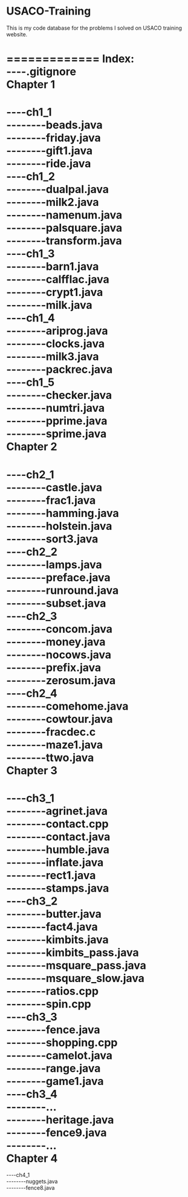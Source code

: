 USACO-Training
==============

This is my code database for the problems I solved on USACO training website.

=============
Index: <br />
----.gitignore<br />
Chapter 1<br />
===============
----ch1_1<br />
--------beads.java<br />
--------friday.java<br />
--------gift1.java<br />
--------ride.java<br />
----ch1_2<br />
--------dualpal.java<br />
--------milk2.java<br />
--------namenum.java<br />
--------palsquare.java<br />
--------transform.java<br />
----ch1_3<br />
--------barn1.java<br />
--------calfflac.java<br />
--------crypt1.java<br />
--------milk.java<br />
----ch1_4<br />
--------ariprog.java<br />
--------clocks.java<br />
--------milk3.java<br />
--------packrec.java<br />
----ch1_5<br />
--------checker.java<br />
--------numtri.java<br />
--------pprime.java<br />
--------sprime.java<br />
Chapter 2<br />
===============
----ch2_1<br />
--------castle.java<br />
--------frac1.java<br />
--------hamming.java<br />
--------holstein.java<br />
--------sort3.java<br />
----ch2_2<br />
--------lamps.java<br />
--------preface.java<br />
--------runround.java<br />
--------subset.java<br />
----ch2_3<br />
--------concom.java<br />
--------money.java<br />
--------nocows.java<br />
--------prefix.java<br />
--------zerosum.java<br />
----ch2_4<br />
--------comehome.java<br />
--------cowtour.java<br />
--------fracdec.c<br />
--------maze1.java<br />
--------ttwo.java<br />
Chapter 3<br />
===============
----ch3_1<br />
--------agrinet.java<br />
--------contact.cpp<br />
--------contact.java<br />
--------humble.java<br />
--------inflate.java<br />
--------rect1.java<br />
--------stamps.java<br />
----ch3_2<br />
--------butter.java<br />
--------fact4.java<br />
--------kimbits.java<br />
--------kimbits_pass.java<br />
--------msquare_pass.java<br />
--------msquare_slow.java<br />
--------ratios.cpp<br />
--------spin.cpp<br />
----ch3_3<br />
--------fence.java<br />
--------shopping.cpp<br />
--------camelot.java<br />
--------range.java<br />
--------game1.java<br />
----ch3_4<br />
--------...<br />
--------heritage.java<br />
--------fence9.java<br />
--------...<br />
Chapter 4<br />
===============
----ch4_1<br />
--------nuggets.java<br />
--------fence8.java<br />
